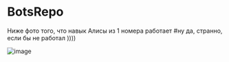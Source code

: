 # BotsRepo



Ниже фото того, что навык Алисы из 1 номера работает #ну да, странно, если бы не работал ))))


![image](https://user-images.githubusercontent.com/102421671/225329636-c0bd3474-66b6-4a20-a053-9a7ebebcb7cf.png)
